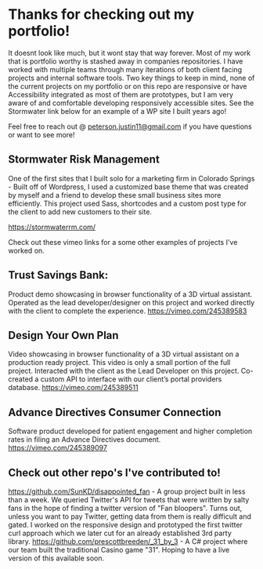 Thanks for checking out my portfolio!
========================================
It doesnt look like much, but it wont stay that way forever. Most of my work that is portfolio worthy is stashed away in companies repositories. I have worked with multiple teams through many iterations of both client facing projects and internal software tools. Two key things to keep in mind, none of the current projects on my portfolio or on this repo are responsive or have Accessibility integrated as most of them are prototypes, but I am very aware of and comfortable developing responsively accessible sites. See the Stormwater link below for an example of a WP site I built years ago!

Feel free to reach out @ peterson.justin11@gmail.com if you have questions or want to see more!

## Stormwater Risk Management
One of the first sites that I built solo for a marketing firm in Colorado Springs - Built off of Wordpress, I used a customized base theme that was created by myself and a friend to develop these small business sites more efficiently. This project used Sass, shortcodes and a custom post type for the client to add new customers to their site.  

https://stormwaterrm.com/

Check out these vimeo links for a some other examples of projects I've worked on.

## Trust Savings Bank:
Product demo showcasing in browser functionality of a 3D virtual assistant. Operated as the lead developer/designer on this project and worked directly with the client to complete the experience.
https://vimeo.com/245389583


## Design Your Own Plan
Video showcasing in browser functionality of a 3D virtual assistant on a production ready project. This video is only a small portion of the full project. Interacted with the client as the Lead Developer on this project. Co-created a custom API to interface with our client’s portal providers database.
https://vimeo.com/245389511

## Advance Directives Consumer Connection
Software product developed for patient engagement and higher completion rates in filing an Advance Directives document.
https://vimeo.com/245389097

## Check out other repo's I've contributed to! 
https://github.com/SunKD/disappointed_fan - A group project built in less than a week. We queried Twitter's API for tweets that were written by salty fans in the hope of finding a twitter version of "Fan bloopers". Turns out, unless you want to pay Twitter, getting data from them is really difficult and gated. I worked on the responsive design and prototyped the first twitter curl approach which we later cut for an already established 3rd party library. 
https://github.com/prescottbreeden/_31_by_3 - A C# project where our team built the traditional Casino game "31". Hoping to have a live version of this available soon. 
